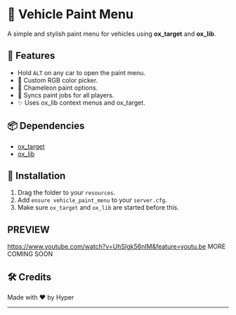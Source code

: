 
# 🎨 Vehicle Paint Menu

A simple and stylish paint menu for vehicles using **ox_target** and **ox_lib**.

## 🚀 Features
- Hold `ALT` on any car to open the paint menu.
- 🎨 Custom RGB color picker.
- 🌈 Chameleon paint options.
- 🔄 Syncs paint jobs for all players.
- ✨ Uses ox_lib context menus and ox_target.

## 📦 Dependencies
- [ox_target](https://github.com/overextended/ox_target)
- [ox_lib](https://github.com/overextended/ox_lib)

## 🧠 Installation
1. Drag the folder to your `resources`.
2. Add `ensure vehicle_paint_menu` to your `server.cfg`.
3. Make sure `ox_target` and `ox_lib` are started before this.


## PREVIEW
https://www.youtube.com/watch?v=UhSIgk56nIM&feature=youtu.be
MORE COMING SOON

## 🛠️ Credits
Made with ❤️ by Hyper

---
